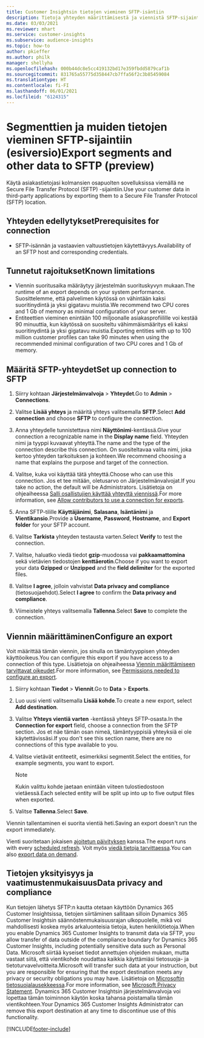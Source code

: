 ```yaml
---
title: Customer Insightsin tietojen vieminen SFTP-isäntiin
description: Tietoja yhteyden määrittämisestä ja viennistä SFTP-sijaintiin.
ms.date: 03/03/2021
ms.reviewer: mhart
ms.service: customer-insights
ms.subservice: audience-insights
ms.topic: how-to
author: pkieffer
ms.author: philk
manager: shellyha
ms.openlocfilehash: 000b44dc8e5cc419132bd17e359fbdd5879caf1b
ms.sourcegitcommit: 831765a55775d358447cb7ffa56f2c3b85459084
ms.translationtype: HT
ms.contentlocale: fi-FI
ms.lasthandoff: 06/01/2021
ms.locfileid: "6124315"
---
```

# <a name="export-segments-and-other-data-to-sftp-preview"></a><span data-ttu-id="cf13e-103">Segmenttien ja muiden tietojen vieminen SFTP-sijaintiin (esiversio)</span><span class="sxs-lookup"><span data-stu-id="cf13e-103">Export segments and other data to SFTP (preview)</span></span>

<span data-ttu-id="cf13e-104">Käytä asiakastietojasi kolmansien osapuolten sovelluksissa viemällä ne Secure File Transfer Protocol (SFTP) -sijaintiin.</span><span class="sxs-lookup"><span data-stu-id="cf13e-104">Use your customer data in third-party applications by exporting them to a Secure File Transfer Protocol (SFTP) location.</span></span>

## <a name="prerequisites-for-connection"></a><span data-ttu-id="cf13e-105">Yhteyden edellytykset</span><span class="sxs-lookup"><span data-stu-id="cf13e-105">Prerequisites for connection</span></span>

- <span data-ttu-id="cf13e-106">SFTP-isännän ja vastaavien valtuustietojen käytettävyys.</span><span class="sxs-lookup"><span data-stu-id="cf13e-106">Availability of an SFTP host and corresponding credentials.</span></span>

## <a name="known-limitations"></a><span data-ttu-id="cf13e-107">Tunnetut rajoitukset</span><span class="sxs-lookup"><span data-stu-id="cf13e-107">Known limitations</span></span>

- <span data-ttu-id="cf13e-108">Viennin suoritusaika määräytyy järjestelmän suorituskyvyn mukaan.</span><span class="sxs-lookup"><span data-stu-id="cf13e-108">The runtime of an export depends on your system performance.</span></span> <span data-ttu-id="cf13e-109">Suosittelemme, että palvelimen käytössä on vähintään kaksi suoritinydintä ja yksi gigatavu muistia.</span><span class="sxs-lookup"><span data-stu-id="cf13e-109">We recommend two CPU cores and 1 Gb of memory as minimal configuration of your server.</span></span> 
- <span data-ttu-id="cf13e-110">Entiteettien vieminen enintään 100 miljoonalle asiakasprofiilille voi kestää 90 minuuttia, kun käytössä on suositeltu vähimmäismääritys eli kaksi suoritinydintä ja yksi gigatavu muistia.</span><span class="sxs-lookup"><span data-stu-id="cf13e-110">Exporting entities with up to 100 million customer profiles can take 90 minutes when using the recommended minimal configuration of two CPU cores and 1 Gb of memory.</span></span> 

## <a name="set-up-connection-to-sftp"></a><span data-ttu-id="cf13e-111">Määritä SFTP-yhteydet</span><span class="sxs-lookup"><span data-stu-id="cf13e-111">Set up connection to SFTP</span></span>

1. <span data-ttu-id="cf13e-112">Siirry kohtaan **Järjestelmänvalvoja** > **Yhteydet**.</span><span class="sxs-lookup"><span data-stu-id="cf13e-112">Go to **Admin** > **Connections**.</span></span>

1. <span data-ttu-id="cf13e-113">Valitse **Lisää yhteys** ja määritä yhteys valitsemalla **SFTP**.</span><span class="sxs-lookup"><span data-stu-id="cf13e-113">Select **Add connection** and choose **SFTP** to configure the connection.</span></span>

1. <span data-ttu-id="cf13e-114">Anna yhteydelle tunnistettava nimi **Näyttönimi**-kentässä.</span><span class="sxs-lookup"><span data-stu-id="cf13e-114">Give your connection a recognizable name in the **Display name** field.</span></span> <span data-ttu-id="cf13e-115">Yhteyden nimi ja tyyppi kuvaavat yhteyttä.</span><span class="sxs-lookup"><span data-stu-id="cf13e-115">The name and the type of the connection describe this connection.</span></span> <span data-ttu-id="cf13e-116">On suositeltavaa valita nimi, joka kertoo yhteyden tarkoituksen ja kohteen.</span><span class="sxs-lookup"><span data-stu-id="cf13e-116">We recommend choosing a name that explains the purpose and target of the connection.</span></span>

1. <span data-ttu-id="cf13e-117">Valitse, kuka voi käyttää tätä yhteyttä.</span><span class="sxs-lookup"><span data-stu-id="cf13e-117">Choose who can use this connection.</span></span> <span data-ttu-id="cf13e-118">Jos et tee mitään, oletusarvo on Järjestelmänvalvojat.</span><span class="sxs-lookup"><span data-stu-id="cf13e-118">If you take no action, the default will be Administrators.</span></span> <span data-ttu-id="cf13e-119">Lisätietoja on ohjeaiheessa [Salli osallistujien käyttää yhteyttä viennissä](connections.md#allow-contributors-to-use-a-connection-for-exports).</span><span class="sxs-lookup"><span data-stu-id="cf13e-119">For more information, see [Allow contributors to use a connection for exports](connections.md#allow-contributors-to-use-a-connection-for-exports).</span></span>

1. <span data-ttu-id="cf13e-120">Anna SFTP-tilille **Käyttäjänimi**, **Salasana**, **Isäntänimi** ja **Vientikansio**.</span><span class="sxs-lookup"><span data-stu-id="cf13e-120">Provide a **Username**, **Password**, **Hostname**, and **Export folder** for your SFTP account.</span></span>

1. <span data-ttu-id="cf13e-121">Valitse **Tarkista** yhteyden testausta varten.</span><span class="sxs-lookup"><span data-stu-id="cf13e-121">Select **Verify** to test the connection.</span></span>

1. <span data-ttu-id="cf13e-122">Valitse, haluatko viedä tiedot **gzip**-muodossa vai **pakkaamattomina** sekä vietävien tiedostojen **kenttäerotin**.</span><span class="sxs-lookup"><span data-stu-id="cf13e-122">Choose if you want to export your data **Gzipped** or **Unzipped** and the **field delimiter** for the exported files.</span></span>

1. <span data-ttu-id="cf13e-123">Valitse **I agree**, jolloin vahvistat **Data privacy and compliance** (tietosuojaehdot).</span><span class="sxs-lookup"><span data-stu-id="cf13e-123">Select **I agree** to confirm the **Data privacy and compliance**.</span></span>

1. <span data-ttu-id="cf13e-124">Viimeistele yhteys valitsemalla **Tallenna**.</span><span class="sxs-lookup"><span data-stu-id="cf13e-124">Select **Save** to complete the connection.</span></span>

## <a name="configure-an-export"></a><span data-ttu-id="cf13e-125">Viennin määrittäminen</span><span class="sxs-lookup"><span data-stu-id="cf13e-125">Configure an export</span></span>

<span data-ttu-id="cf13e-126">Voit määrittää tämän viennin, jos sinulla on tämäntyyppisen yhteyden käyttöoikeus.</span><span class="sxs-lookup"><span data-stu-id="cf13e-126">You can configure this export if you have access to a connection of this type.</span></span> <span data-ttu-id="cf13e-127">Lisätietoja on ohjeaiheessa [Viennin määrittämiseen tarvittavat oikeudet](export-destinations.md#set-up-a-new-export).</span><span class="sxs-lookup"><span data-stu-id="cf13e-127">For more information, see [Permissions needed to configure an export](export-destinations.md#set-up-a-new-export).</span></span>

1. <span data-ttu-id="cf13e-128">Siirry kohtaan **Tiedot** > **Viennit**.</span><span class="sxs-lookup"><span data-stu-id="cf13e-128">Go to **Data** > **Exports**.</span></span>

1. <span data-ttu-id="cf13e-129">Luo uusi vienti valitsemalla **Lisää kohde**.</span><span class="sxs-lookup"><span data-stu-id="cf13e-129">To create a new export, select **Add destination**.</span></span>

1. <span data-ttu-id="cf13e-130">Valitse **Yhteys vientiä varten** -kentässä yhteys SFTP-osasta.</span><span class="sxs-lookup"><span data-stu-id="cf13e-130">In the **Connection for export** field, choose a connection from the SFTP section.</span></span> <span data-ttu-id="cf13e-131">Jos et näe tämän osan nimeä, tämäntyyppisiä yhteyksiä ei ole käytettävissäsi.</span><span class="sxs-lookup"><span data-stu-id="cf13e-131">If you don't see this section name, there are no connections of this type available to you.</span></span>

1. <span data-ttu-id="cf13e-132">Valitse vietävät entiteetit, esimerkiksi segmentit.</span><span class="sxs-lookup"><span data-stu-id="cf13e-132">Select the entities, for example segments, you want to export.</span></span>

   > [!NOTE]
   > <span data-ttu-id="cf13e-133">Kukin valittu kohde jaetaan enintään viiteen tulostiedostoon vietäessä.</span><span class="sxs-lookup"><span data-stu-id="cf13e-133">Each selected entity will be split up into up to five output files when exported.</span></span> 

1. <span data-ttu-id="cf13e-134">Valitse **Tallenna**.</span><span class="sxs-lookup"><span data-stu-id="cf13e-134">Select **Save**.</span></span>

<span data-ttu-id="cf13e-135">Viennin tallentaminen ei suorita vientiä heti.</span><span class="sxs-lookup"><span data-stu-id="cf13e-135">Saving an export doesn't run the export immediately.</span></span>

<span data-ttu-id="cf13e-136">Vienti suoritetaan jokaisen [ajoitetun päivityksen](system.md#schedule-tab) kanssa.</span><span class="sxs-lookup"><span data-stu-id="cf13e-136">The export runs with every [scheduled refresh](system.md#schedule-tab).</span></span> <span data-ttu-id="cf13e-137">Voit myös [viedä tietoja tarvittaessa](export-destinations.md#run-exports-on-demand).</span><span class="sxs-lookup"><span data-stu-id="cf13e-137">You can also [export data on demand](export-destinations.md#run-exports-on-demand).</span></span> 

## <a name="data-privacy-and-compliance"></a><span data-ttu-id="cf13e-138">Tietojen yksityisyys ja vaatimustenmukaisuus</span><span class="sxs-lookup"><span data-stu-id="cf13e-138">Data privacy and compliance</span></span>

<span data-ttu-id="cf13e-139">Kun tietojen lähetys SFTP:n kautta otetaan käyttöön Dynamics 365 Customer Insightsissa, tietojen siirtäminen sallitaan silloin Dynamics 365 Customer Insightsin säännöstenmukaisuusrajan ulkopuolelle, mikä voi mahdollisesti koskea myös arkaluonteisia tietoja, kuten henkilötietoja.</span><span class="sxs-lookup"><span data-stu-id="cf13e-139">When you enable Dynamics 365 Customer Insights to transmit data via SFTP, you allow transfer of data outside of the compliance boundary for Dynamics 365 Customer Insights, including potentially sensitive data such as Personal Data.</span></span> <span data-ttu-id="cf13e-140">Microsoft siirtää kyseiset tiedot annettujen ohjeiden mukaan, mutta vastaat siitä, että vientikohde noudattaa kaikkia käyttämiäsi tietosuoja- ja tietoturvavelvoitteita.</span><span class="sxs-lookup"><span data-stu-id="cf13e-140">Microsoft will transfer such data at your instruction, but you are responsible for ensuring that the export destination meets any privacy or security obligations you may have.</span></span> <span data-ttu-id="cf13e-141">Lisätietoja on [Microsoftin tietosuojalausekkeessa](https://go.microsoft.com/fwlink/?linkid=396732).</span><span class="sxs-lookup"><span data-stu-id="cf13e-141">For more information, see [Microsoft Privacy Statement](https://go.microsoft.com/fwlink/?linkid=396732).</span></span>
<span data-ttu-id="cf13e-142">Dynamics 365 Customer Insightsin järjestelmänvalvoja voi lopettaa tämän toiminnon käytön koska tahansa poistamalla tämän vientikohteen.</span><span class="sxs-lookup"><span data-stu-id="cf13e-142">Your Dynamics 365 Customer Insights Administrator can remove this export destination at any time to discontinue use of this functionality.</span></span>

[!INCLUDE[footer-include](../includes/footer-banner.md)]
